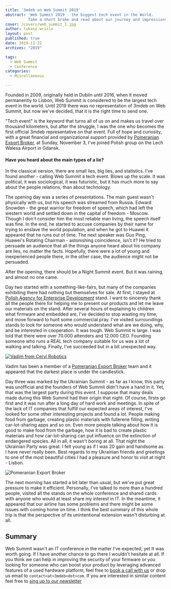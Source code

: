 ```yaml
---
title: '3mdeb on Web Summit 2019'
abstract: 'Web Summit 2019 - the biggest tech event in the World.
          Take a short brake and read about our journey and impressions.'
cover: /covers/web_summit_1.jpg
author: lukasz.wcislo
layout: post
published: true
date: 2019-11-22
archives: "2019"

tags:
  - Web Summit
  - Conference
categories:
  - Miscellaneous

---
```


Founded in 2009, originally held in Dublin until 2016, when it moved permanently
to Lisbon, Web Summit is considered to be the largest tech event in the world.
Until 2019 there was no representation of 3mdeb on Web Summit, but now we've
decided, that it is the right time to send one.

"Tech event" is the keyword that turns all of us on and makes us travel over
thousand kilometers, but after the struggle, I was the one who becomes the first
official 3mdeb representative on that event. Full of hope and curiosity, with
a great financial and organizational support provided by
[Pomeranian Export Broker](http://www.brokereksportowy.pl), at Sunday, November
3, I've joined Polish group on the Lech Walesa Airport in Gdansk.

#### Have you heard about the main types of a lie?

In the classical version, there are small lies, big lies, and statistics. I've
found another - calling Web Summit a tech event. Blows up the scale. It was
political, it was sociological, it was futuristic, but it has much more to say
about the people relations, than about technology.

The opening day was a series of presentations. The main guest wasn't physically
with us, but his speech was streamed from Russia. Edward Snowden - the great
warrior for freedom of speech, which had left the western world and settled down
in the capital of freedom - Moscow. Though I don't consider him the most
reliable man living, the speech itself was fine. In the end, he started to
accuse companies by their name for trying to enslave the world population, and
when he got to Huawei it appeared that he runs out of time. The next speaker was
Guo Ping, Huawei's Rotating Chairman - astonishing coincidence, isn't it?
He tried to persuade an audience that all the things anyone heard about his
company are lies, no matter the facts. Hopefully, there were a lot of young
and inexperienced people there, in the other case, the audience might not be
persuaded.

After the opening, there should be a Night Summit event. But it was raining, and
almost no one came.   

Day two started with a something-like-fairs, but many of the companies
exhibiting there had nothing but themselves for sale. At first, I stayed
at [Polish Agency for Enterprise Development](https://en.parp.gov.pl/) stand.
I want to sincerely thank all the people there for helping me to present our
products and let me leave our materials on the stand. After several hours of
explaining to children what firmware and embedded are, I've decided to stop
wasting my time, and move forward to hunt some commercial pray. I've visited
surroundings stands to look for someone who would understand what are we doing,
why, and be interested in cooperation. It was tough. Web Summit is large. I was
told that there were over 70.000 attenders and 12.000 CEO. Founding someone
who runs a REAL tech company suitable for us was a lot of walking and talking.
Finally, I've succeeded but in a bit unexpected way.

[![Vadim from Cervi Robotics](https://img.youtube.com/vi/iXUO7wY9EeM/0.jpg)](http://www.youtube.com/watch?v=iXUO7wY9EeM&t)

Vadim has been a member of a [Pomeranian Export Broker](http://www.brokereksportowy.pl)
team and it appeared that the darkest place is under the candlestick.

Day three was marked by the Ukrainian Summit - as far as I know, this party was
unofficial and the founders of Web Summit didn't have a hand in it. Yet, that
was the largest party during this event. I suppose that many deals made during
this Web Summit had their origin that night. Of course, firsts go first and it
was run after a long day of hard work and meetings. In spite of the lack of IT
companies that fulfill our expected areas of interest, I've looked for some
other interesting projects and found a lot. People making food from garbage,
creating plastic materials with fullerene filling, writing car-lot-sharing apps
and so on. Even more people talking about how it is good to make food from the
garbage, how it is bad to create plastic materials and how car-lot-sharing can
put influence on the extinction of endangered species. All in all, it wasn't
boring at all. That night the Ukrainian Party was great. I felt young as if I
was 20 gain and handsome as I have never really been. Best regards to my
Ukrainian friends and greetings to one of the most beautiful cities I had a
pleasure and honor to visit at night - Lisbon.

![Pomeranian Export Broker](../../static/img/web_summit_2.jpg)

The next morning has started a bit later than usual, but we've put great
pressure to make it efficient. Personally, I've talked to more than a hundred
people, visited all the stands on the whole conference and shared cards with
anyone who would at least share my interest in IT. In the meantime, it appeared
that our airline has some problems and there might be some issues with
coming home on time. I think the best summary of this whole trip is that the
perspective of its unintentional extension wasn't disturbing at all.  

## Summary

Web Summit wasn't an IT conference in the matter I've expected, yet It was worth
going. If I have another chance to go there I wouldn't hesitate at all.
If you think we can help in improving the security of your firmware or you
looking for someone who can boost your product by leveraging advanced features
of a used hardware platform, feel free to [book a call with us](https://calendly.com/3mdeb/consulting-remote-meeting)
or drop us email to `contact<at>3mdeb<dot>com`. If you are interested in similar
content feel free to [sing up to our newsletter](http://eepurl.com/gfoekD)

